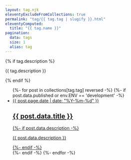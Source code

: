 ```yaml
---
layout: tag.njk
eleventyExcludeFromCollections: true
permalink: "tag/{{ tag.tag | slugify }}.html"
eleventyComputed:
  title: "{{ tag.name }}"
pagination:
  data: tags
  size: 1
  alias: tag
---
```


{% if tag.description %}
  <p>{{ tag.description }}</p>
{% endif %}

<ul class="posts">
  {%- for post in collections[tag.tag] reversed -%}
    {%- if post.data.published or env.ENV == 'development' -%}
      <li>
        <a href="{{ post.url }}">
          <time>{{ post.page.date | date: "%Y-%m-%d" }}</time>
          <h2>{{ post.data.title }}</h2>
          {%- if post.data.description -%}
            <p>{{ post.data.description }}</p>
          {%- endif -%}
        </a>
      </li>
    {%- endif -%}
  {%- endfor -%}
</ul>
